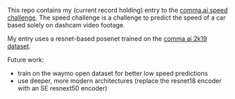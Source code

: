 This repo contains my (current record holding) entry to the [comma.ai speed challenge](https://github.com/commaai/speedchallenge).  The speed challenge is a challenge to predict the speed of a car based solely on dashcam video footage.

My entry uses a resnet-based posenet trained on the [comma ai 2k19 dataset](https://github.com/commaai/comma2k19).

Future work:

  - train on the waymo open dataset for better low speed predictions
  - use deeper, more modern architectures (replace the resnet18 encoder with an SE resnext50 encoder)
